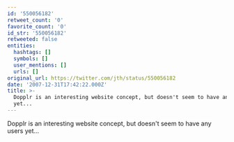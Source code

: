 ```yaml
---
id: '550056182'
retweet_count: '0'
favorite_count: '0'
id_str: '550056182'
retweeted: false
entities:
  hashtags: []
  symbols: []
  user_mentions: []
  urls: []
original_url: https://twitter.com/jth/status/550056182
date: '2007-12-31T17:42:22.000Z'
title: >-
  Dopplr is an interesting website concept, but doesn't seem to have any users
  yet...
---
```


Dopplr is an interesting website concept, but doesn't seem to have any users yet...